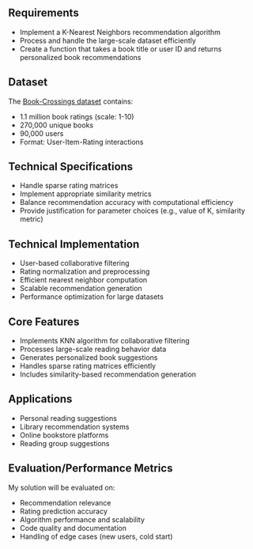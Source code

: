 Requirements
----------------------

-   Implement a K-Nearest Neighbors recommendation algorithm
-   Process and handle the large-scale dataset efficiently
-   Create a function that takes a book title or user ID and returns personalized book recommendations

Dataset
-------

The [Book-Crossings dataset](http://www2.informatik.uni-freiburg.de/~cziegler/BX/) contains:

-   1.1 million book ratings (scale: 1-10)
-   270,000 unique books
-   90,000 users
-   Format: User-Item-Rating interactions

Technical Specifications
---------------

-   Handle sparse rating matrices
-   Implement appropriate similarity metrics
-   Balance recommendation accuracy with computational efficiency
-   Provide justification for parameter choices (e.g., value of K, similarity metric)

Technical Implementation
------------------------

-   User-based collaborative filtering
-   Rating normalization and preprocessing
-   Efficient nearest neighbor computation
-   Scalable recommendation generation
-   Performance optimization for large datasets

Core Features
-------------

-   Implements KNN algorithm for collaborative filtering
-   Processes large-scale reading behavior data
-   Generates personalized book suggestions
-   Handles sparse rating matrices efficiently
-   Includes similarity-based recommendation generation

Applications
------------

-   Personal reading suggestions
-   Library recommendation systems
-   Online bookstore platforms
-   Reading group suggestions

Evaluation/Performance Metrics
------------------

My solution will be evaluated on:

-   Recommendation relevance
-   Rating prediction accuracy
-   Algorithm performance and scalability
-   Code quality and documentation
-   Handling of edge cases (new users, cold start)
